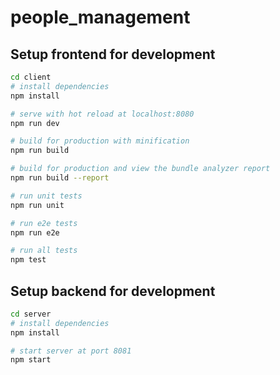 # people_management

## Setup frontend for development
``` bash
cd client
# install dependencies
npm install

# serve with hot reload at localhost:8080
npm run dev

# build for production with minification
npm run build

# build for production and view the bundle analyzer report
npm run build --report

# run unit tests
npm run unit

# run e2e tests
npm run e2e

# run all tests
npm test
```

## Setup backend for development
``` bash
cd server
# install dependencies
npm install

# start server at port 8081
npm start
```
